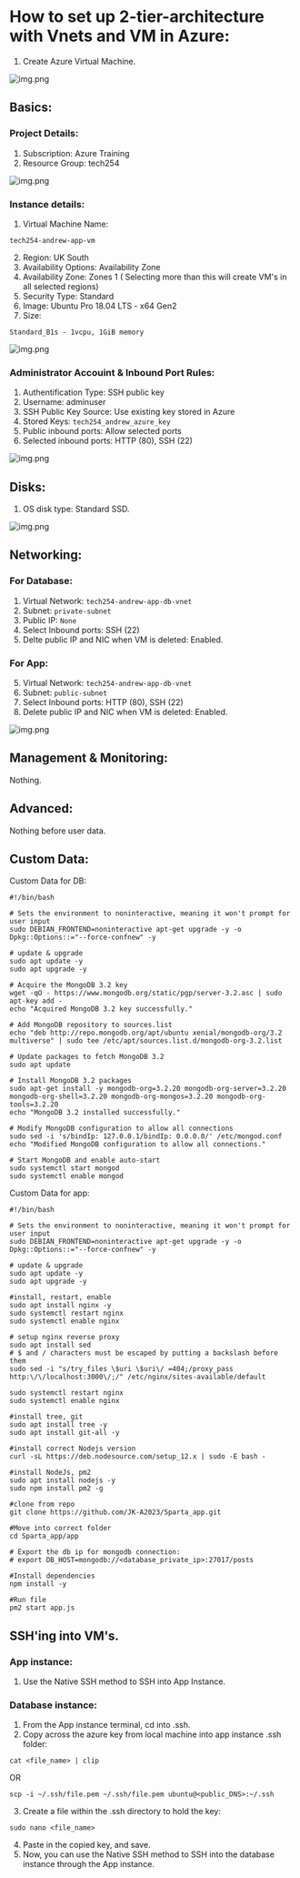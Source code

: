 # How to set up 2-tier-architecture with Vnets and VM in Azure:

1. Create Azure Virtual Machine.

![img.png](images/image.png)

## Basics:

### Project Details:

1. Subscription: Azure Training
2. Resource Group: tech254

![img.png](images/image-1.png)

### Instance details:

1. Virtual Machine Name: 

```
tech254-andrew-app-vm
```

2. Region: UK South
3. Availability Options: Availability Zone
4. Availability Zone: Zones 1 ( Selecting more than this will create VM's in all selected regions)
5. Security Type: Standard
6. Image: Ubuntu Pro 18.04 LTS - x64 Gen2
7. Size: 

```
Standard_B1s - 1vcpu, 1GiB memory
```

![img.png](images/image-2.png)

### Administrator Accouint & Inbound Port Rules:

1. Authentification Type: SSH public key
2. Username: adminuser
3. SSH Public Key Source: Use existing key stored in Azure
4. Stored Keys: `tech254_andrew_azure_key`
5. Public inbound ports: Allow selected ports
6. Selected inbound ports: HTTP (80), SSH (22)

![img.png](images/image-3.png)

## Disks:

1. OS disk type: Standard SSD.

![img.png](images/image-4.png)

## Networking:

### For Database:

1. Virtual Network: `tech254-andrew-app-db-vnet`
2. Subnet: `private-subnet`
3. Public IP: `None`
4. Select Inbound ports: SSH (22)
5. Delte public IP and NIC when VM is deleted: Enabled.

### For App:

5. Virtual Network: `tech254-andrew-app-db-vnet`
6. Subnet: `public-subnet`
7. Select Inbound ports: HTTP (80), SSH (22)
8. Delete public IP and NIC when VM is deleted: Enabled.

![img.png](images/image-5.png)

## Management & Monitoring:

Nothing.

## Advanced:

Nothing before user data.

## Custom Data:

Custom Data for DB:

```
#!/bin/bash

# Sets the environment to noninteractive, meaning it won't prompt for user input
sudo DEBIAN_FRONTEND=noninteractive apt-get upgrade -y -o Dpkg::Options::="--force-confnew" -y

# update & upgrade
sudo apt update -y
sudo apt upgrade -y

# Acquire the MongoDB 3.2 key
wget -qO - https://www.mongodb.org/static/pgp/server-3.2.asc | sudo apt-key add -
echo "Acquired MongoDB 3.2 key successfully."

# Add MongoDB repository to sources.list
echo "deb http://repo.mongodb.org/apt/ubuntu xenial/mongodb-org/3.2 multiverse" | sudo tee /etc/apt/sources.list.d/mongodb-org-3.2.list

# Update packages to fetch MongoDB 3.2
sudo apt update

# Install MongoDB 3.2 packages
sudo apt-get install -y mongodb-org=3.2.20 mongodb-org-server=3.2.20 mongodb-org-shell=3.2.20 mongodb-org-mongos=3.2.20 mongodb-org-tools=3.2.20
echo "MongoDB 3.2 installed successfully."

# Modify MongoDB configuration to allow all connections
sudo sed -i 's/bindIp: 127.0.0.1/bindIp: 0.0.0.0/' /etc/mongod.conf
echo "Modified MongoDB configuration to allow all connections."

# Start MongoDB and enable auto-start
sudo systemctl start mongod
sudo systemctl enable mongod
```

Custom Data for app:

```
#!/bin/bash

# Sets the environment to noninteractive, meaning it won't prompt for user input
sudo DEBIAN_FRONTEND=noninteractive apt-get upgrade -y -o Dpkg::Options::="--force-confnew" -y

# update & upgrade
sudo apt update -y
sudo apt upgrade -y

#install, restart, enable
sudo apt install nginx -y
sudo systemctl restart nginx
sudo systemctl enable nginx

# setup nginx reverse proxy
sudo apt install sed
# $ and / characters must be escaped by putting a backslash before them
sudo sed -i "s/try_files \$uri \$uri\/ =404;/proxy_pass http:\/\/localhost:3000\/;/" /etc/nginx/sites-available/default

sudo systemctl restart nginx
sudo systemctl enable nginx

#install tree, git
sudo apt install tree -y
sudo apt install git-all -y

#install correct Nodejs version
curl -sL https://deb.nodesource.com/setup_12.x | sudo -E bash -

#install NodeJs, pm2
sudo apt install nodejs -y
sudo npm install pm2 -g

#clone from repo
git clone https://github.com/JK-A2023/Sparta_app.git

#Move into correct folder
cd Sparta_app/app

# Export the db ip for mongodb connection:
# export DB_HOST=mongodb://<database_private_ip>:27017/posts 

#Install dependencies
npm install -y

#Run file
pm2 start app.js
```

## SSH'ing into VM's.

### App instance:

1. Use the Native SSH method to SSH into App Instance.

### Database instance:

1. From the App instance terminal, cd into .ssh.
2. Copy across the azure key from local machine into app instance .ssh folder:

```
cat <file_name> | clip
```

OR

```
scp -i ~/.ssh/file.pem ~/.ssh/file.pem ubuntu@<public_DNS>:~/.ssh
```

3. Create a file within the .ssh directory to hold the key:

```
sudo nano <file_name>
```

4. Paste in the copied key, and save.
5. Now, you can use the Native SSH method to SSH into the database instance through the App instance.
